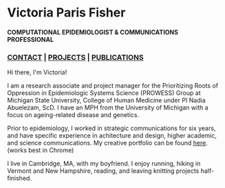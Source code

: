# Victoria Paris Fisher
#### COMPUTATIONAL EPIDEMIOLOGIST & COMMUNICATIONS PROFESSIONAL

### [CONTACT](https://victoriapfisher.github.io/portfolio/)  |  [PROJECTS](https://victoriapfisher.github.io/portfolio/projects)   |   [PUBLICATIONS](https://victoriapfisher.github.io/portfolio/publications)

Hi there, I'm Victoria!  

I am a research associate and project manager for the Prioritizing Roots of Oppression in Epidemiologic Systems Science (PROWESS) Group at Michigan State University, College of Human Medicine under PI Nadia Abuelezam, ScD. I have an MPH from the University of Michigan with a focus on ageing-related disease and genetics. 

Prior to epidemiology, I worked in strategic communications for six years, and have specific experience in achitecture and design, higher academic, and science communications. My creative portfolio can be found [here](https://www.victoriaparis.work). (works best in Chrome)

I live in Cambridge, MA, with my boyfriend. I enjoy running, hiking in Vermont and New Hampshire, reading, and leaving knitting projects half-finished. 
